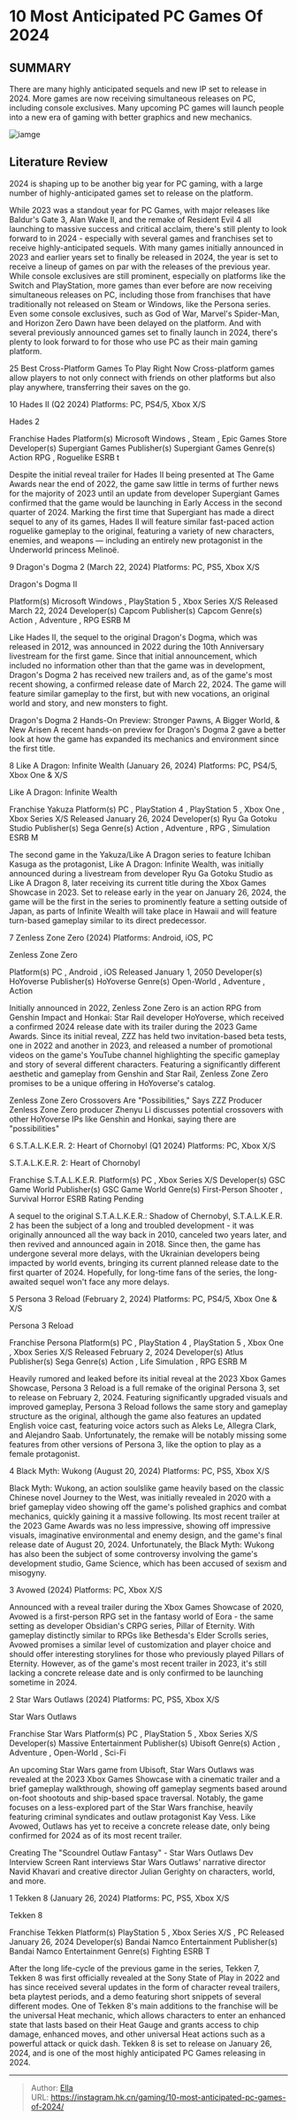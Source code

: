 # 10 Most Anticipated PC Games Of 2024


## SUMMARY 


 There are many highly anticipated sequels and new IP set to release in 2024. 
 More games are now receiving simultaneous releases on PC, including console exclusives. 
 Many upcoming PC games will launch people into a new era of gaming with better graphics and new mechanics. 

![iamge](https://static1.srcdn.com/wordpress/wp-content/uploads/2024/01/_1-10-most-anticipated-pc-games-of-2024.jpg)

## Literature Review

2024 is shaping up to be another big year for PC gaming, with a large number of highly-anticipated games set to release on the platform.




While 2023 was a standout year for PC Games, with major releases like Baldur&#39;s Gate 3, Alan Wake II, and the remake of Resident Evil 4 all launching to massive success and critical acclaim, there&#39;s still plenty to look forward to in 2024 - especially with several games and franchises set to receive highly-anticipated sequels. With many games initially announced in 2023 and earlier years set to finally be released in 2024, the year is set to receive a lineup of games on par with the releases of the previous year.
While console exclusives are still prominent, especially on platforms like the Switch and PlayStation, more games than ever before are now receiving simultaneous releases on PC, including those from franchises that have traditionally not released on Steam or Windows, like the Persona series. Even some console exclusives, such as God of War, Marvel&#39;s Spider-Man, and Horizon Zero Dawn have been delayed on the platform. And with several previously announced games set to finally launch in 2024, there&#39;s plenty to look forward to for those who use PC as their main gaming platform.
            
 
 25 Best Cross-Platform Games To Play Right Now 
Cross-platform games allow players to not only connect with friends on other platforms but also play anywhere, transferring their saves on the go.












 








 10  Hades II (Q2 2024) 
Platforms: PC, PS4/5, Xbox X/S
        

  Hades 2  


  Franchise    Hades     Platform(s)    Microsoft Windows , Steam , Epic Games Store     Developer(s)    Supergiant Games     Publisher(s)    Supergiant Games     Genre(s)    Action RPG , Roguelike     ESRB    t    


Despite the initial reveal trailer for Hades II being presented at The Game Awards near the end of 2022, the game saw little in terms of further news for the majority of 2023 until an update from developer Supergiant Games confirmed that the game would be launching in Early Access in the second quarter of 2024. Marking the first time that Supergiant has made a direct sequel to any of its games, Hades II will feature similar fast-paced action roguelike gameplay to the original, featuring a variety of new characters, enemies, and weapons — including an entirely new protagonist in the Underworld princess Melinoë.





 9  Dragon&#39;s Dogma 2 (March 22, 2024) 
Platforms: PC, PS5, Xbox X/S
        

  Dragon&#39;s Dogma II  


  Platform(s)    Microsoft Windows , PlayStation 5 , Xbox Series X/S     Released    March 22, 2024     Developer(s)    Capcom     Publisher(s)    Capcom     Genre(s)    Action , Adventure , RPG     ESRB    M    


Like Hades II, the sequel to the original Dragon&#39;s Dogma, which was released in 2012, was announced in 2022 during the 10th Anniversary livestream for the first game. Since that initial announcement, which included no information other than that the game was in development, Dragon&#39;s Dogma 2 has received new trailers and, as of the game&#39;s most recent showing, a confirmed release date of March 22, 2024. The game will feature similar gameplay to the first, but with new vocations, an original world and story, and new monsters to fight.
            
 
 Dragon&#39;s Dogma 2 Hands-On Preview: Stronger Pawns, A Bigger World, &amp; New Arisen 
A recent hands-on preview for Dragon&#39;s Dogma 2 gave a better look at how the game has expanded its mechanics and environment since the first title.








 8  Like A Dragon: Infinite Wealth (January 26, 2024) 
Platforms: PC, PS4/5, Xbox One &amp; X/S
        

  Like A Dragon: Infinite Wealth  


  Franchise    Yakuza     Platform(s)    PC , PlayStation 4 , PlayStation 5 , Xbox One , Xbox Series X/S     Released    January 26, 2024     Developer(s)    Ryu Ga Gotoku Studio     Publisher(s)    Sega     Genre(s)    Action , Adventure , RPG , Simulation     ESRB    M    


The second game in the Yakuza/Like A Dragon series to feature Ichiban Kasuga as the protagonist, Like A Dragon: Infinite Wealth, was initially announced during a livestream from developer Ryu Ga Gotoku Studio as Like A Dragon 8, later receiving its current title during the Xbox Games Showcase in 2023. Set to release early in the year on January 26, 2024, the game will be the first in the series to prominently feature a setting outside of Japan, as parts of Infinite Wealth will take place in Hawaii and will feature turn-based gameplay similar to its direct predecessor.





 7  Zenless Zone Zero (2024) 
Platforms: Android, iOS, PC
        

  Zenless Zone Zero  


  Platform(s)    PC , Android , iOS     Released    January 1, 2050     Developer(s)    HoYoverse     Publisher(s)    HoYoverse     Genre(s)    Open-World , Adventure , Action    


Initially announced in 2022, Zenless Zone Zero is an action RPG from Genshin Impact and Honkai: Star Rail developer HoYoverse, which received a confirmed 2024 release date with its trailer during the 2023 Game Awards. Since its initial reveal, ZZZ has held two invitation-based beta tests, one in 2022 and another in 2023, and released a number of promotional videos on the game&#39;s YouTube channel highlighting the specific gameplay and story of several different characters. Featuring a significantly different aesthetic and gameplay from Genshin and Star Rail, Zenless Zone Zero promises to be a unique offering in HoYoverse&#39;s catalog.
            
 
 Zenless Zone Zero Crossovers Are &#34;Possibilities,&#34; Says ZZZ Producer 
Zenless Zone Zero producer Zhenyu Li discusses potential crossovers with other HoYoverse IPs like Genshin and Honkai, saying there are &#34;possibilities&#34;








 6  S.T.A.L.K.E.R. 2: Heart of Chornobyl (Q1 2024) 
Platforms: PC, Xbox X/S
        

  S.T.A.L.K.E.R. 2: Heart of Chornobyl  


  Franchise    S.T.A.L.K.E.R.     Platform(s)    PC , Xbox Series X/S     Developer(s)    GSC Game World     Publisher(s)    GSC Game World     Genre(s)    First-Person Shooter , Survival Horror     ESRB    Rating Pending    


A sequel to the original S.T.A.L.K.E.R.: Shadow of Chernobyl, S.T.A.L.K.E.R. 2 has been the subject of a long and troubled development - it was originally announced all the way back in 2010, canceled two years later, and then revived and announced again in 2018. Since then, the game has undergone several more delays, with the Ukrainian developers being impacted by world events, bringing its current planned release date to the first quarter of 2024. Hopefully, for long-time fans of the series, the long-awaited sequel won&#39;t face any more delays.





 5  Persona 3 Reload (February 2, 2024) 
Platforms: PC, PS4/5, Xbox One &amp; X/S
        

  Persona 3 Reload  


  Franchise    Persona     Platform(s)    PC , PlayStation 4 , PlayStation 5 , Xbox One , Xbox Series X/S     Released    February 2, 2024     Developer(s)    Atlus     Publisher(s)    Sega     Genre(s)    Action , Life Simulation , RPG     ESRB    M    


Heavily rumored and leaked before its initial reveal at the 2023 Xbox Games Showcase, Persona 3 Reload is a full remake of the original Persona 3, set to release on February 2, 2024. Featuring significantly upgraded visuals and improved gameplay, Persona 3 Reload follows the same story and gameplay structure as the original, although the game also features an updated English voice cast, featuring voice actors such as Aleks Le, Allegra Clark, and Alejandro Saab. Unfortunately, the remake will be notably missing some features from other versions of Persona 3, like the option to play as a female protagonist.





 4  Black Myth: Wukong (August 20, 2024) 
Platforms: PC, PS5, Xbox X/S
        

Black Myth: Wukong, an action soulslike game heavily based on the classic Chinese novel Journey to the West, was initially revealed in 2020 with a brief gameplay video showing off the game&#39;s polished graphics and combat mechanics, quickly gaining it a massive following. Its most recent trailer at the 2023 Game Awards was no less impressive, showing off impressive visuals, imaginative environmental and enemy design, and the game&#39;s final release date of August 20, 2024. Unfortunately, the Black Myth: Wukong has also been the subject of some controversy involving the game&#39;s development studio, Game Science, which has been accused of sexism and misogyny.





 3  Avowed (2024) 
Platforms: PC, Xbox X/S


 







Announced with a reveal trailer during the Xbox Games Showcase of 2020, Avowed is a first-person RPG set in the fantasy world of Eora - the same setting as developer Obsidian&#39;s CRPG series, Pillar of Eternity. With gameplay distinctly similar to RPGs like Bethesda&#39;s Elder Scrolls series, Avowed promises a similar level of customization and player choice and should offer interesting storylines for those who previously played Pillars of Eternity. However, as of the game&#39;s most recent trailer in 2023, it&#39;s still lacking a concrete release date and is only confirmed to be launching sometime in 2024.





 2  Star Wars Outlaws (2024) 
Platforms: PC, PS5, Xbox X/S


 







  Star Wars Outlaws  


  Franchise    Star Wars     Platform(s)    PC , PlayStation 5 , Xbox Series X/S     Developer(s)    Massive Entertainment     Publisher(s)    Ubisoft     Genre(s)    Action , Adventure , Open-World ,  Sci-Fi    


An upcoming Star Wars game from Ubisoft, Star Wars Outlaws was revealed at the 2023 Xbox Games Showcase with a cinematic trailer and a brief gameplay walkthrough, showing off gameplay segments based around on-foot shootouts and ship-based space traversal. Notably, the game focuses on a less-explored part of the Star Wars franchise, heavily featuring criminal syndicates and outlaw protagonist Kay Vess. Like Avowed, Outlaws has yet to receive a concrete release date, only being confirmed for 2024 as of its most recent trailer.
            
 
 Creating The &#34;Scoundrel Outlaw Fantasy&#34; - Star Wars Outlaws Dev Interview 
Screen Rant interviews Star Wars Outlaws&#39; narrative director Navid Khavari and creative director Julian Gerighty on characters, world, and more.








 1  Tekken 8 (January 26, 2024) 
Platforms: PC, PS5, Xbox X/S


 







  Tekken 8  


  Franchise    Tekken     Platform(s)    PlayStation 5 , Xbox Series X/S , PC     Released    January 26, 2024     Developer(s)    Bandai Namco Entertainment     Publisher(s)    Bandai Namco Entertainment     Genre(s)    Fighting     ESRB    T    


After the long life-cycle of the previous game in the series, Tekken 7, Tekken 8 was first officially revealed at the Sony State of Play in 2022 and has since received several updates in the form of character reveal trailers, beta playtest periods, and a demo featuring short snippets of several different modes. One of Tekken 8&#39;s main additions to the franchise will be the universal Heat mechanic, which allows characters to enter an enhanced state that lasts based on their Heat Gauge and grants access to chip damage, enhanced moves, and other universal Heat actions such as a powerful attack or quick dash.
Tekken 8 is set to release on January 26, 2024, and is one of the most highly anticipated PC Games releasing in 2024.

---

> Author: [Ella](https://instagram.hk.cn/)  
> URL: https://instagram.hk.cn/gaming/10-most-anticipated-pc-games-of-2024/  

